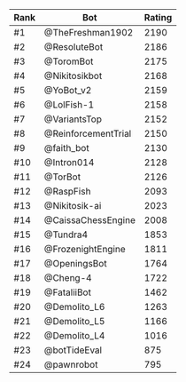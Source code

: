 Rank|Bot|Rating
---|---|---
#1|@TheFreshman1902|2190
#2|@ResoluteBot|2186
#3|@ToromBot|2175
#4|@Nikitosikbot|2168
#5|@YoBot_v2|2159
#6|@LolFish-1|2158
#7|@VariantsTop|2152
#8|@ReinforcementTrial|2150
#9|@faith_bot|2130
#10|@Intron014|2128
#11|@TorBot|2126
#12|@RaspFish|2093
#13|@Nikitosik-ai|2023
#14|@CaissaChessEngine|2008
#15|@Tundra4|1853
#16|@FrozenightEngine|1811
#17|@OpeningsBot|1764
#18|@Cheng-4|1722
#19|@FataliiBot|1462
#20|@Demolito_L6|1263
#21|@Demolito_L5|1166
#22|@Demolito_L4|1016
#23|@botTideEval|875
#24|@pawnrobot|795
